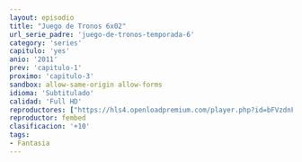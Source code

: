 ```yaml
---
layout: episodio
title: "Juego de Tronos 6x02"
url_serie_padre: 'juego-de-tronos-temporada-6'
category: 'series'
capitulo: 'yes'
anio: '2011'
prev: 'capitulo-1'
proximo: 'capitulo-3'
sandbox: allow-same-origin allow-forms
idioma: 'Subtitulado'
calidad: 'Full HD'
reproductores: ["https://hls4.openloadpremium.com/player.php?id=bFVzdnFtbTRVZFI2TjFYc0dKMkJ6dEpENWpORnpxWmljcDlyOTBkaTF0UVZ2bDR0UFJDK1o1TTQ1NDNCNGFmKy9iNWNxOE5FNlVKenMzNFJiZHFMMVE9PQ&sub=https://sub.cuevana2.io/vtt-sub/sub7/Game.Of.Thrones.S06E02.vtt"]
reproductor: fembed
clasificacion: '+10'
tags:
- Fantasia
---
```












